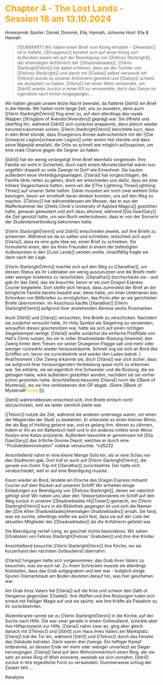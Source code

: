 # <font color = "orange">Chapter 4 - The Lost Lands - Session 18 am 13.10.2024</font>

_Anwesende Spieler:_ Daniel, Dominik, Ella, Hannah, Johanna
_Host:_ Ella & Hannah

>[!SUMMARY]
>Wir haben einen Brief vom König erhalten - [[Avendor]] ist in Gefahr; [[Druegenor]] bereitet sich auf einen Krieg vor! Außerdem waren wir auf der Beerdigung von [[Felices Starbright]], der ehemaligen Anführerin der [[Shadowblades]]. [[Verin Starbright|Verin]] hat dabei erfahren, dass sie die Tochter von [[Felices Starbright]] und damit mit [[Gadia]] selbst verwandt ist! [[Verin]] wurde zu unserer Anführerin gewählt und [[Sabsy]] scheint sie akzeptiert zu haben. [[Varia]] hat einen Wish verwendet, um [[Idril]] wieder zurück in einen Elf zu verwandeln, doch das Ganze ist irgendwie nach hinten losgegangen ...

Wir hatten gerade unsere letzte Nacht beendet, da flatterte [[Idril]] ein Brief in die Hände. Wir hatten nicht lange Zeit, uns zu wundern, denn auch [[Verin Starbright|Verin]] flog einer zu, auf dem allerdings das royale Wappen [[Kingdom of Avendor|Avendors]] geprägt war. Sie öffnete und überflog ihn, während [[Idril]] sich zunächst anspannte, dann jedoch wieder herunterzukommen schien. [[Verin Starbright|Verin]] berichtete kurz, dass in dem Brief stünde, dass Druegenors Armee wahrscheinlich mit der [[Die Schwarze Legion|schwarzen Legion]] unter einem Hut steckte und dass seine Majestät empfahl, die Orbs so schnell wie möglich aufzuspüren, um eine reale Chance gegen die Gegner zu haben.

[[Idril]] hat ein wenig verängstigt ihren Brief ebenfalls vorgelesen. Ihre Familie sei wohl in Sicherheit, doch nach einem Monsterüberfall wären nun ungefähr doppelt so viele Zwerge im Dorf wie Einwohner. Sie bauten außerdem neue Verteidigungsanlagen. [[Varia]] hat vorgeschlagen, die Familie Idrils retten zu gehen, doch wir entschieden uns dafür, dass wir eine höhere Siegeschance hatten, wenn wir die [[The Lightning Three|Lightning Three]] auf unserer Seite hatten. Daher mussten wir noch zwei weitere Orbs besorgen, bevor wir ernsthaft daran denken konnten, uns auf den Weg zu machen. 
[[Telvoc]] hat währenddessen ein Messer, das er aus der Waffenkammer der [[Hells Climb's University of Applied Magics]] gestohlen hatte, genauer gemustert und sich dazu attuned, während [[Ga Gaw|Gary]] die Zeit genutzt hatte, um sein Buch weiterzulesen, dass er von der Sorcerin der Studentenverbindung bekommen hatte. 

[[Verin Starbright|Verin]] und [[Idril]] entschieden jeweils, auf ihre Briefe zu antworten. Während sie da so saßen und schrieben, entschied sich auch [[Varia]], dass es eine gute Idee sei, einen Brief zu schreiben. Sie formulierte einen, den sie ihren Freunden in einem der befestigten Außenposten in den [[Lost Lands]] senden wollte. Unauffällig fragte sie darin nach der Lage.

[[Verin Starbright|Verin]] machte sich auf den Weg zu [[Xanathar]], um dessen Status als ihr Liebhaber ein wenig auszunutzen und die Briefe mehr oder weniger kostenlos zu verschicken. [[Xanathar]] durchschaute sie - und gab ihr das Geld, das sie brauchte, bevor er sie zum Dragon Express Courier begleitete. Dort stellte sich heraus, dass zumindest der Brief an die königliche Familie bereits bezahlt war; diese hatte, um ihren Untertanen das Schreiben von Bittbriefen zu ermöglichen, das Porto aller an sie gerichteten Briefe übernommen. Im Anschluss kaufte [[Xanathar]] [[Verin Starbright|Verin]] aufgrund ihrer anstehenden Abreise sechs Postmarken.

Auch [[Idril]] und [[Varia]] versuchten, ihre Briefe zu verschicken. Nachdem sie zunächst versucht hatte, ihr Holy Symbol als Siegelring zu verwenden, woraufhin dieses geschmolzen war, hatte sie sich auf einen richtigen Siegelstempel verlegt. [[Varia]] wollte zunächst die einfache Postfiliale von Hell's Climb nutzen, bis sie in voller Shadowblade-Rüstung hineinlief, den Zwerg hinter dem Tresen vor seiner Druegenor-Flagge sah und mehr oder weniger rückwärts wieder herausstolperte. Schnell zog sie sich an Bord des Schiffes um, bevor sie zurückkehrte und wieder den Laden betrat. ( #nat1moment ) Der Zwerg erkannte sie, doch [[Varia]] war sich sicher, dass sie aufgrund ihrer *herausragenden* Verkleidung quasi nicht zu erkennen war. Sie erklärte, sie sei eigentlich ihre Schwester und die Rüstung, die sie getragen habe, wäre außerdem gestohlen worden, nachdem sie sie vorher schon gestohlen hatte. Anschließend besuchte [[Varia]] noch die [[Bank of Mysteria]], wo sie ihre verbliebenen drei GP abgab. (Siehe [[Bank of Mysteria#<font color = "orange">Konten</font>]]).

[[Idril]] währenddessen entschied sich, ihre Briefe einfach nicht abzuschicken, weil sie leider ziemlich pleite war. 

[[Telvoc]] nutzte die Zeit, während die anderen unterwegs waren, um einen der Magierräte der Stadt zu bestehlen. Er erbeutete so einen kleinen Mimic, der als Bag of Holding getarnt war, und es gelang ihm, diesen zu zähmen, indem er ihn an ein Rattenloch hielt und in ein anderes mittels einer Minor Illusion eine Katze projizierte. Außerdem besuchte er gemeinsam mit [[Ga Gaw|Gary]] das örtliche Gnome Depot, welches er durch eine "Produktdemonstration" nuklear verseuchte. ^cd5232


Anschließend nahm er eine kleine Menge Gold ein, als er eine Schau vor den Stadttoren gab.
Dort traf er auch auf [[Verin Starbright|Verin]], die gerade von ihrem Trip mit [[Xanathar]] zurückkehrte. Der hatte sich verabschiedet, weil er auf eine Beerdigung musste.

Kaum wieder an Bord, landete ein Drache des Dragon Express mitsamt Courier auf dem Rücken auf unserem Schiff! Wir erhielten einige Einladungen zur Beerdigung von [[Felices Starbright]], denen wir natürlich gefolgt sind! Wir haben uns über den Teleportationskreis im Schiff auf den Weg zurück in unseren [[Shadowblades HQ|Tower]] gemacht, wo [[Verin Starbright|Verin]] kurz in die Bibliothek gegangen ist und sich die Namen der [[Die Alten Shadowblades|ehemaligen Shadowblades]] ansah. Sie fand, was sie suchte, allerdings stellte sie auch fest, dass sie auf der Liste der aktuellen Mitglieder der [[Shadowblades]] als die Anführerin gelistet war.

Die Beerdigung verlief ruhig, es geschah nichts besonderes. Wir sahen [[Grabstein von Felices Starbright|Felices' Grabstein]] und ihre drei Kinder.

Anschließend besuchte [[Verin Starbright|Verin]] ihre Kirche, wo sie kurzerhand den nächsten Gottesdienst übernahm.

[[Varia]] hingegen hatte sich vorgenommen, das Grab ihres Vaters zu besuchen, was sie auch tat. Zu ihrem Schrecken musste sie allerdings feststellen, dass das Grab aufgegraben und leer war - lediglich einige Spuren Diamantstaub am Boden deuteten darauf hin, was hier geschehen war. 

Am Grab ihres Vaters fiel [[Varia]] auf die Knie und schwor den Oath of Vengance gegenüber [[Gadia]]. Ihre Waffen und ihre Rüstungen luden sich erneut mit Heiliger Magie auf und sie spürte, wie ihre Kräfte als Paladinin zu ihr zurückkehrten.

Wutentbrannt rannte sie zu [[Verin Starbright|Verin]] in die Kirche, auf der Suche nach Hilfe. Die war zwar gerade in einem Gottesdienst, schickte aber ihre Hilfspriesterin zur Hilfe. [[Varia]] nahm zwar an, ging aber gleich danach mit [[Telvoc]] und [[Idril]] zum Haus ihres Vaters am Marktplatz. [[Varia]] trat die Tür ein, während [[Idril]] und [[Telvoc]] durch das Fenster das Gebäude betraten. Darin waren drei Zwerge. Ein heftiger Kampf entbrannte, an dessen Ende wir mehr oder weniger unverletzt als Sieger hervorgingen. [[Varia]] fand auf dem Wohnzimmertisch einen Ring, der sie sehr an einen Ring of Wish erinnerte, weshalb sie sich vornahm, [[Idril]] zurück in ihre eigentliche Form zu verwandeln. Dummerweise schlug der Zauber fehl ... 

#analysis